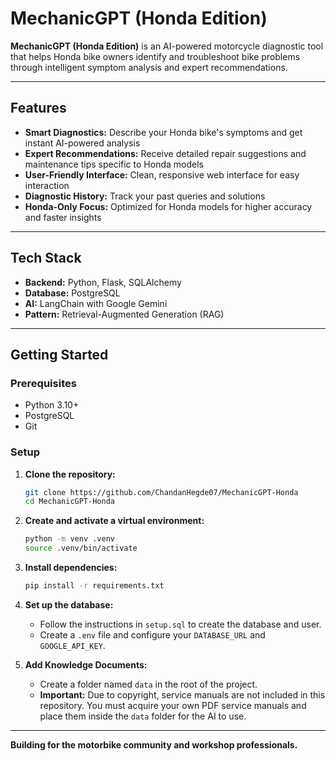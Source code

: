 # MechanicGPT (Honda Edition)

**MechanicGPT (Honda Edition)** is an AI-powered motorcycle diagnostic tool that helps Honda bike owners identify and troubleshoot bike problems through intelligent symptom analysis and expert recommendations.

---

## Features

* **Smart Diagnostics:** Describe your Honda bike's symptoms and get instant AI-powered analysis
* **Expert Recommendations:** Receive detailed repair suggestions and maintenance tips specific to Honda models
* **User-Friendly Interface:** Clean, responsive web interface for easy interaction
* **Diagnostic History:** Track your past queries and solutions
* **Honda-Only Focus:** Optimized for Honda models for higher accuracy and faster insights

---

## Tech Stack

*   **Backend:** Python, Flask, SQLAlchemy
*   **Database:** PostgreSQL
*   **AI:** LangChain with Google Gemini
*   **Pattern:** Retrieval-Augmented Generation (RAG)

---

## Getting Started

### Prerequisites

- Python 3.10+
- PostgreSQL
- Git

### Setup

1.  **Clone the repository:**
    ```bash
    git clone https://github.com/ChandanHegde07/MechanicGPT-Honda
    cd MechanicGPT-Honda
    ```

2.  **Create and activate a virtual environment:**
    ```bash
    python -m venv .venv
    source .venv/bin/activate
    ```

3.  **Install dependencies:**
    ```bash
    pip install -r requirements.txt
    ```

4.  **Set up the database:**
    -   Follow the instructions in `setup.sql` to create the database and user.
    -   Create a `.env` file and configure your `DATABASE_URL` and `GOOGLE_API_KEY`.

5.  **Add Knowledge Documents:**
    -   Create a folder named `data` in the root of the project.
    -   **Important:** Due to copyright, service manuals are not included in this repository. You must acquire your own PDF service manuals and place them inside the `data` folder for the AI to use.

---

**Building for the motorbike community and workshop professionals.**